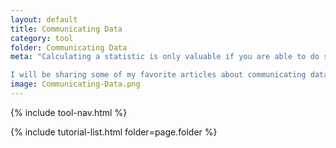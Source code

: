 ```yaml
---
layout: default
title: Communicating Data
category: tool
folder: Communicating Data
meta: "Calculating a statistic is only valuable if you are able to do something with your results. It is **critical** to communicate your data in an approachable and compelling way. This means learning the theory of how to communicate data effectively as well as learn the tools and technologies to help you do that.

I will be sharing some of my favorite articles about communicating data effectively as well as teach you  how to present your data using some of my favorite mediums."
image: Communicating-Data.png
---
```

{% include tool-nav.html %}

{% include tutorial-list.html folder=page.folder %}
